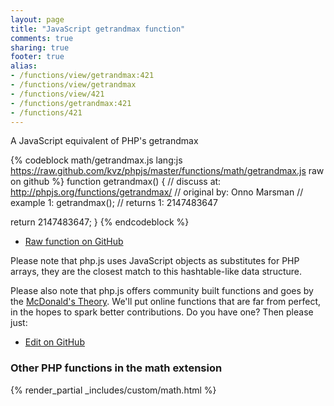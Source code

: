 ```yaml
---
layout: page
title: "JavaScript getrandmax function"
comments: true
sharing: true
footer: true
alias:
- /functions/view/getrandmax:421
- /functions/view/getrandmax
- /functions/view/421
- /functions/getrandmax:421
- /functions/421
---
```

<!-- Generated by Rakefile:build -->
A JavaScript equivalent of PHP's getrandmax

{% codeblock math/getrandmax.js lang:js https://raw.github.com/kvz/phpjs/master/functions/math/getrandmax.js raw on github %}
function getrandmax() {
  //  discuss at: http://phpjs.org/functions/getrandmax/
  // original by: Onno Marsman
  //   example 1: getrandmax();
  //   returns 1: 2147483647

  return 2147483647;
}
{% endcodeblock %}

 - [Raw function on GitHub](https://github.com/kvz/phpjs/blob/master/functions/math/getrandmax.js)

Please note that php.js uses JavaScript objects as substitutes for PHP arrays, they are 
the closest match to this hashtable-like data structure. 

Please also note that php.js offers community built functions and goes by the 
[McDonald's Theory](https://medium.com/what-i-learned-building/9216e1c9da7d). We'll put online 
functions that are far from perfect, in the hopes to spark better contributions. 
Do you have one? Then please just: 

 - [Edit on GitHub](https://github.com/kvz/phpjs/edit/master/functions/math/getrandmax.js)


### Other PHP functions in the math extension
{% render_partial _includes/custom/math.html %}
